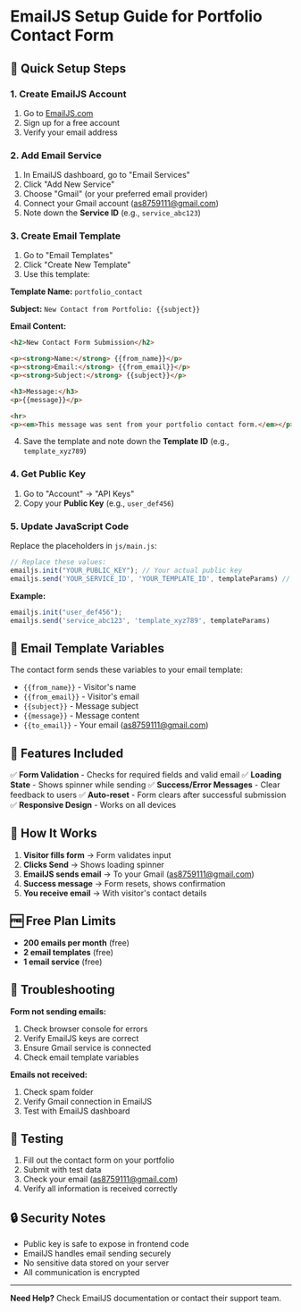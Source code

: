 # EmailJS Setup Guide for Portfolio Contact Form

## 🚀 Quick Setup Steps

### 1. Create EmailJS Account
1. Go to [EmailJS.com](https://www.emailjs.com/)
2. Sign up for a free account
3. Verify your email address

### 2. Add Email Service
1. In EmailJS dashboard, go to "Email Services"
2. Click "Add New Service"
3. Choose "Gmail" (or your preferred email provider)
4. Connect your Gmail account (as8759111@gmail.com)
5. Note down the **Service ID** (e.g., `service_abc123`)

### 3. Create Email Template
1. Go to "Email Templates"
2. Click "Create New Template"
3. Use this template:

**Template Name:** `portfolio_contact`

**Subject:** `New Contact from Portfolio: {{subject}}`

**Email Content:**
```html
<h2>New Contact Form Submission</h2>

<p><strong>Name:</strong> {{from_name}}</p>
<p><strong>Email:</strong> {{from_email}}</p>
<p><strong>Subject:</strong> {{subject}}</p>

<h3>Message:</h3>
<p>{{message}}</p>

<hr>
<p><em>This message was sent from your portfolio contact form.</em></p>
```

4. Save the template and note down the **Template ID** (e.g., `template_xyz789`)

### 4. Get Public Key
1. Go to "Account" → "API Keys"
2. Copy your **Public Key** (e.g., `user_def456`)

### 5. Update JavaScript Code
Replace the placeholders in `js/main.js`:

```javascript
// Replace these values:
emailjs.init("YOUR_PUBLIC_KEY"); // Your actual public key
emailjs.send('YOUR_SERVICE_ID', 'YOUR_TEMPLATE_ID', templateParams) // Your actual IDs
```

**Example:**
```javascript
emailjs.init("user_def456");
emailjs.send('service_abc123', 'template_xyz789', templateParams)
```

## 📧 Email Template Variables

The contact form sends these variables to your email template:
- `{{from_name}}` - Visitor's name
- `{{from_email}}` - Visitor's email
- `{{subject}}` - Message subject
- `{{message}}` - Message content
- `{{to_email}}` - Your email (as8759111@gmail.com)

## 🔧 Features Included

✅ **Form Validation** - Checks for required fields and valid email
✅ **Loading State** - Shows spinner while sending
✅ **Success/Error Messages** - Clear feedback to users
✅ **Auto-reset** - Form clears after successful submission
✅ **Responsive Design** - Works on all devices

## 🎯 How It Works

1. **Visitor fills form** → Form validates input
2. **Clicks Send** → Shows loading spinner
3. **EmailJS sends email** → To your Gmail (as8759111@gmail.com)
4. **Success message** → Form resets, shows confirmation
5. **You receive email** → With visitor's contact details

## 🆓 Free Plan Limits

- **200 emails per month** (free)
- **2 email templates** (free)
- **1 email service** (free)

## 🚨 Troubleshooting

**Form not sending emails:**
1. Check browser console for errors
2. Verify EmailJS keys are correct
3. Ensure Gmail service is connected
4. Check email template variables

**Emails not received:**
1. Check spam folder
2. Verify Gmail connection in EmailJS
3. Test with EmailJS dashboard

## 📱 Testing

1. Fill out the contact form on your portfolio
2. Submit with test data
3. Check your email (as8759111@gmail.com)
4. Verify all information is received correctly

## 🔒 Security Notes

- Public key is safe to expose in frontend code
- EmailJS handles email sending securely
- No sensitive data stored on your server
- All communication is encrypted

---

**Need Help?** Check EmailJS documentation or contact their support team.
